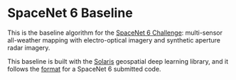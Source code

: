 # SpaceNet 6 Baseline

This is the baseline algorithm for the [SpaceNet 6 Challenge](https://spacenet.ai/sn6-challenge/): multi-sensor all-weather mapping with electro-optical imagery and synthetic aperture radar imagery.

This baseline is built with the [Solaris](https://github.com/CosmiQ/solaris) geospatial deep learning library, and it follows the [format](https://www.topcoder.com/challenges/30116975) for a SpaceNet 6 submitted code.